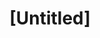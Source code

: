 ---
pid: mx19
title: "[Untitled]"
location_transcription: 
coordinates: "[-75.225372511183, 39.952582688456]"
zipcode: '19143'
gen_neighborhood: West Philadelphia
neighborhood: University City
outside_phl: 
age: '32'
age_range: 30-39
instagram: 
image_file_name: mx_19.jpg
proposal_transcription: We should have monuments that honor our working-class + black
  history since thats what Philly is known for
topic: African Americans,History,Industrial
topic_summary: 0, 0, 0, 0
type: Other No Form
keywords_other: 
credit: Jen Ayres
image_labels: 
twitter: 
facebook: 
permalink: "/monuments/mx19/"
layout: item-page
---